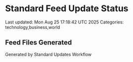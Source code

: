 # Standard Feed Update Status
Last updated: Mon Aug 25 17:18:42 UTC 2025
Categories: technology,business,world

## Feed Files Generated

Generated by Standard Updates Workflow

